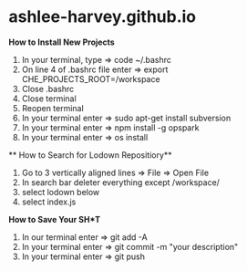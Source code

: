 # ashlee-harvey.github.io

**How to Install New Projects**
1. In your terminal, type => code ~/.bashrc
2. On line 4 of .bashrc file enter => export CHE_PROJECTS_ROOT=/workspace
3. Close .bashrc
4. Close terminal 
5. Reopen terminal
6. In your terminal enter => sudo apt-get install subversion
7. In your terminal enter => npm install -g opspark
8. In your terminal enter => os install

** How to Search for Lodown Repositiory**
1. Go to 3 vertically aligned lines => File => Open File
2. In search bar deleter everything except /workspace/
3. select lodown below
4. select index.js


**How to Save Your SH*T**
1. In our terminal enter => git add -A
2. In your terminal enter => git commit -m "your description"
3. In your terminal enter => git push
